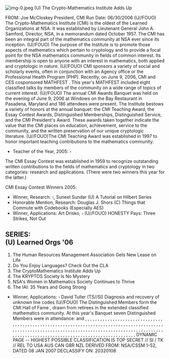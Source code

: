 ![img-0.jpeg](img-0.jpeg)
(U) The Crypto-Mathematics Institute Adds Up

FROM: Joe McCloskey
President, CMI
Run Date: 06/30/2006
(U//FOUO) The Crypto-Mathematics Institute (CMI) is the oldest of the Learned Organizations at NSA. It was established by Lieutenant General John A. Samford, Director, NSA, in a memorandum dated October 1957. The CMI has been an integral part of the mathematics community at NSA ever since its inception.
(U//FOUO) The purpose of the Institute is to promote those aspects of mathematics which pertain to cryptology and to provide a focal point for the NSA mathematics community in fields of common interest. Its membership is open to anyone with an interest in mathematics, both applied and cryptologic in nature.
(U//FOUO) CMI sponsors a variety of social and scholarly events, often in conjunction with an Agency office or the Professional Health Program (PHP). Recently, on June 9, 2006, CMI and CES cosponsored MATHFEST . This year's MATHFEST included eight classified talks by members of the community on a wide range of topics of current interest.
(U//FOUO) The annual CMI Awards Banquet was held on the evening of June 9, 2006 at Windows on the Bay Restaurant in Pasadena, Maryland and 186 attendees were present. The Institute bestows a variety of honors at the annual banquet: the CMI Teaching Award, the Essay Contest Awards, Distinguished Memberships, Distinguished Service, and the CMI President's Award. These awards taken together indicate the value that the CMI places on education, achievement, service to the community, and the written preservation of our unique cryptologic literature.
(U//FOUO)The CMI Teaching Award was established in 1997 to honor important teaching contributions to the mathematics community.

- Teacher of the Year, 2005: $\square$

The CMI Essay Contest was established in 1959 to recognize outstanding written contributions to the fields of mathematics and cryptology in two categories: research and applications. (There were two winners this year for the latter.)

CMI Essay Contest Winners 2005:

- Winner, Research: $\square$, Suneel Sundar
(U) A Tutorial on Hilbert Series
- Honorable Mention, Research: Douglas J. Shors
(C) Things that Commute with Codebooks (Especially AES)
- Winner, Applications: Art Drisko, $\square$
(U//FOUO) HONESTY Pays: Three Strikes, Not Out


## SERIES: <br> (U) Learned Orgs '06

1. The Human Resources Management Association Gets New Lease on Life
2. Do You Enjoy Languages? Check Out the CLA
3. The CryptoMathematics Institute Adds Up
4. The KRYPTOS Society Is No Mystery
5. NSA's Women in Mathematics Society Continues to Thrive
6. The IAI: 35 Years and Going Strong
- Winner, Applications: $\square$ David Tuller (TS//SI) Diagnosis and recovery of unknown line codes
(U//FOUO) The Distinguished Members form the CMI Hall of Fame , drawn from retirees in the extended classified mathematics community. At this year's Banquet seven Distinguished Members were in attendance: and , , , , , , , , , , , , , , , , , , , , , , , , , , , , , , , , , , , , , , , , , , , , , , , , , , , , , , , , , , , , , , , , , , , , , , , , , , , , , , , , , , , , , , , , , , , , , , , , , , , , , , , , , , , , , , , , , , , , , , , , , , , , , , , , , , , , , , , , , , , , , , , , , , , , , , , , , , , , , , , , , , , , , , , , , , , , , , , , , , , , , , , , , , , , , , , , , , , , , , , ,
DYNAMIC PAGE -- HIGHEST POSSIBLE CLASSIFICATION IS TOP SECRET // SI / TK // REL TO USA AUS CAN GBR NZL
DERIVED FROM: NSA/CSSM 1-52, DATED 08 JAN 2007 DECLASSIFY ON: 20320108
